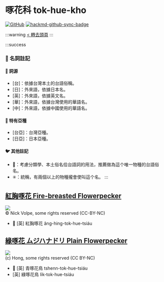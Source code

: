 # 啄花科 tok-hue-kho

[![GitHub](https://img.shields.io/badge/GitHub-black?logo=github)](https://github.com/siansiansu/tsiau-a-e-mia)
[![hackmd-github-sync-badge](https://hackmd.io/8v0bPYSfTviSYzohUdQgPg/badge)](https://hackmd.io/8v0bPYSfTviSYzohUdQgPg)

:::warning
[< 轉去頭頁](https://hackmd.io/@siansiansu/Hy4VzNvha)
:::

:::success
### 📖 名詞註記

#### 📎 詞源

- [台]：依據台灣本土的台語俗稱。
- [日]：外來語，依據日本名。
- [英]：外來語，依據英文名。
- [華]：外來語，依據台灣使用的華語名。
- [中]：外來語，依據中國使用的華語名。

#### 🎏 特有亞種

- [台亞]：台灣亞種。
- [日亞]：日本亞種。

#### 🐦 其他註記

- 🎯：考慮分類學、本土俗名佮台語詞的用法，推薦做為這个唯一物種的台語俗名。
- ✳️：統稱，有兩個以上的物種攏會使叫這个名。
:::

## [紅胸啄花 Fire-breasted Flowerpecker](https://ebird.org/species/fibflo1)

![](https://inaturalist-open-data.s3.amazonaws.com/photos/363954142/large.jpg)
<br/>
© Nick Volpe, some rights reserved (CC-BY-NC)

- 🎯 [英] 紅胸啄花 âng-hing-tok-hue-tsiáu

## [綠啄花 ムジハナドリ Plain Flowerpecker](https://ebird.org/species/plaflo2)

![](https://inaturalist-open-data.s3.amazonaws.com/photos/20671277/medium.jpeg)
<br/>
(c) Hong, some rights reserved (CC BY-NC)

- 🎯 [英] 青啄花鳥 tshenn-tok-hue-tsiáu
- [英] 綠啄花鳥 li̍k-tok-hue-tsiáu

